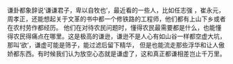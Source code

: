 谦卦都象辞说‘谦谦君子，卑以自牧也’，最近看的一些人，比如任志强 ，崔永元，周孝正，还能想起关于文革的书中都一个修铁路的工程师，他们都有上山下乡或者在农村劳作都经历。
他们在对待农民问题时，懂得农民最需要都是什么，也能懂得农民得痛点在哪里。这是极高的谦逊，谦逊不是人心有如山谷一样都空虚大坑，那叫‘欲’，谦虚可能是筛子，能过滤后留下精华，
但是也能流走那些浮华和让人傲娇都东西。有时候我们认为放空心态就是谦虚了，这和真正都谦相差岂止千万里。
